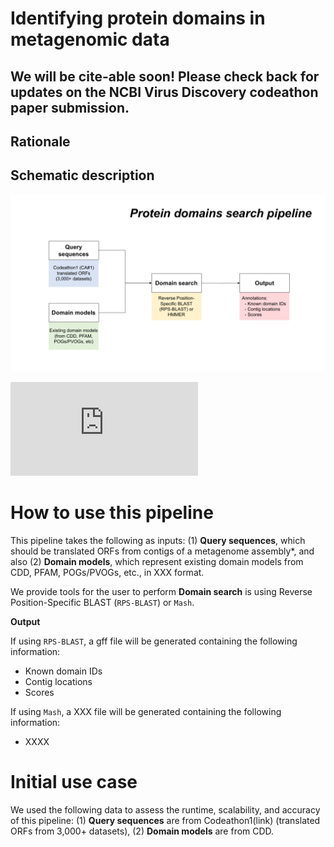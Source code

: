 # Identifying protein domains in metagenomic data

## We will be cite-able soon! Please check back for updates on the NCBI Virus Discovery codeathon paper submission.

## Rationale



## Schematic description

![Workflow](https://github.com/NCBI-Codeathons/Domain_HMM_Boundaries/blob/master/workflow_codeathon.png)

![Download PDF file](https://github.com/NCBI-Codeathons/Domain_HMM_Boundaries/blob/master/workflow_codeathon.pdf "Workflow")

# How to use this pipeline

This pipeline takes the following as inputs: 
(1) **Query sequences**, which should be translated ORFs from contigs of a metagenome assembly*, 
and also 
(2) **Domain models**, which represent existing domain models from CDD, PFAM, POGs/PVOGs, etc., in XXX format.

We provide tools for the user to perform **Domain search** is using Reverse Position-Specific BLAST
(`RPS-BLAST`) or `Mash`. 

**Output**

If using `RPS-BLAST`, a gff file will be generated containing the following information:

* Known domain IDs
* Contig locations
* Scores

If using `Mash`, a XXX file will be generated containing the following information:

* XXXX

# Initial use case

We used the following data to assess the runtime, scalability, and accuracy of this pipeline:
(1) **Query sequences** are from Codeathon1(link) (translated ORFs from 3,000+ datasets), 
(2) **Domain models** are from CDD.



